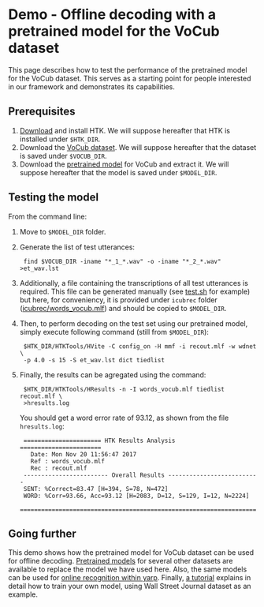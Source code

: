 # Demo - Offline decoding with a pretrained model for the VoCub dataset

This page describes how to test the performance of the pretrained model for the
VoCub dataset. This serves as a starting point for people interested in our
framework and demonstrates its capabilities.

## Prerequisites

1. [Download](http://htk.eng.cam.ac.uk/) and install HTK. We will suppose
   hereafter that HTK is installed under `$HTK_DIR`.
1. Download the [VoCub
   dataset](https://zenodo.org/record/834934/files/vocub.tar.gz). We will
suppose hereafter that the dataset is saved under `$VOCUB_DIR`.
1. Download the [pretrained
   model](https://zenodo.org/record/836692/files/gmm_vocub.tar.gz) for VoCub
and extract it. We will suppose hereafter that the model is saved under
`$MODEL_DIR`.

## Testing the model

From the command line:
1. Move to `$MODEL_DIR` folder.
1. Generate the list of test utterances:

        find $VOCUB_DIR -iname "*_1_*.wav" -o -iname "*_2_*.wav" >et_wav.lst

1. Additionally, a file containing the transcriptions of all test utterances is
   required. This file can be generated manually (see
[test.sh](offline_decoding/test.sh) for example) but here, for conveniency, it
is provided under `icubrec` folder ([icubrec/words_vocub.mlf](words_vocub.mlf))
and should be copied to `$MODEL_DIR`.
1. Then, to perform decoding on the test set using our pretrained model, simply
   execute following command (still from `$MODEL_DIR`):

        $HTK_DIR/HTKTools/HVite -C config_on -H mmf -i recout.mlf -w wdnet \ 
        -p 4.0 -s 15 -S et_wav.lst dict tiedlist

1. Finally, the results can be agregated using the command:

        $HTK_DIR/HTKTools/HResults -n -I words_vocub.mlf tiedlist recout.mlf \
        >hresults.log

   You should get a word error rate of 93.12, as shown from the file
`hresults.log`:

        ====================== HTK Results Analysis =======================
          Date: Mon Nov 20 11:56:47 2017
          Ref : words_vocub.mlf
          Rec : recout.mlf
        ------------------------ Overall Results --------------------------
        SENT: %Correct=83.47 [H=394, S=78, N=472]
        WORD: %Corr=93.66, Acc=93.12 [H=2083, D=12, S=129, I=12, N=2224]
        ===================================================================

## Going further

This demo shows how the pretrained model for VoCub dataset can be used for
offline decoding. [Pretrained models](models/README.md) for several other
datasets are available to replace the model we have used here. Also, the same
models can be used for [online recognition within
yarp](yarp_decoding/README.md). Finally, [a tutorial](TUTORIAL.md) explains in
detail how to train your own model, using Wall Street Journal dataset as an
example.
